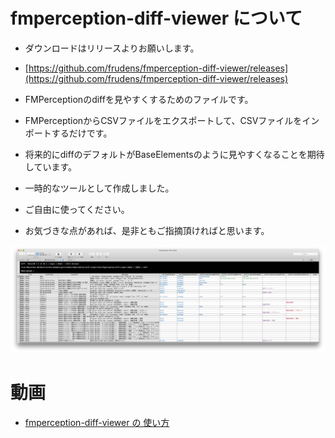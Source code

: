 # fmperception-diff-viewer について

* ダウンロードはリリースよりお願いします。
* [https://github.com/frudens/fmperception-diff-viewer/releases](https://github.com/frudens/fmperception-diff-viewer/releases)

* FMPerceptionのdiffを見やすくするためのファイルです。
* FMPerceptionからCSVファイルをエクスポートして、CSVファイルをインポートするだけです。
* 将来的にdiffのデフォルトがBaseElementsのように見やすくなることを期待しています。
* 一時的なツールとして作成しました。
* ご自由に使ってください。
* お気づきな点があれば、是非ともご指摘頂ければと思います。

![diff](screenshot.png)

# 動画

* [fmperception-diff-viewer の 使い方](https://youtu.be/eyfsoSQD7eQ)
